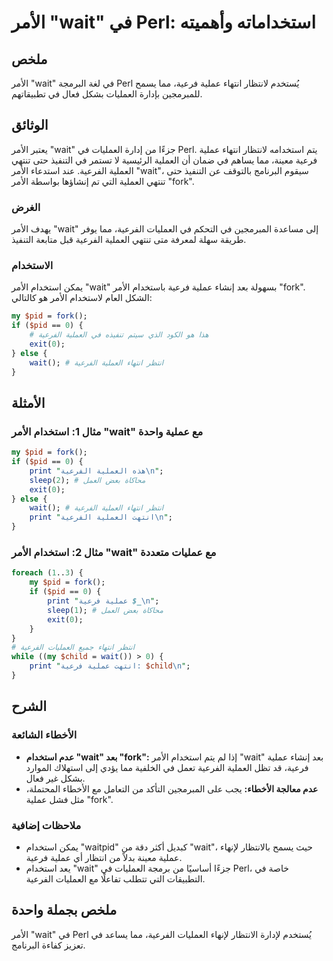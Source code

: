 <!--
Meta Description: # الأمر "wait" في Perl: استخداماته وأهميته ## ملخص الأمر "wait" في لغة البرمجة Perl يُستخدم لانتظار انتهاء عملية فرعية، مما يسمح للمبرمجين بإدارة العم...
Meta Keywords: wait, الأمر, الفرعية, عملية, العملية
-->

# الأمر "wait" في Perl: استخداماته وأهميته

## ملخص
الأمر "wait" في لغة البرمجة Perl يُستخدم لانتظار انتهاء عملية فرعية، مما يسمح للمبرمجين بإدارة العمليات بشكل فعال في تطبيقاتهم.

## الوثائق
يعتبر الأمر "wait" جزءًا من إدارة العمليات في Perl. يتم استخدامه لانتظار انتهاء عملية فرعية معينة، مما يساهم في ضمان أن العملية الرئيسية لا تستمر في التنفيذ حتى تنتهي العملية الفرعية. عند استدعاء الأمر "wait"، سيقوم البرنامج بالتوقف عن التنفيذ حتى تنتهي العملية التي تم إنشاؤها بواسطة الأمر "fork".

### الغرض
يهدف الأمر "wait" إلى مساعدة المبرمجين في التحكم في العمليات الفرعية، مما يوفر طريقة سهلة لمعرفة متى تنتهي العملية الفرعية قبل متابعة التنفيذ.

### الاستخدام
يمكن استخدام الأمر "wait" بسهولة بعد إنشاء عملية فرعية باستخدام الأمر "fork". الشكل العام لاستخدام الأمر هو كالتالي:

```perl
my $pid = fork();
if ($pid == 0) {
    # هذا هو الكود الذي سيتم تنفيذه في العملية الفرعية
    exit(0);
} else {
    wait(); # انتظر انتهاء العملية الفرعية
}
```

## الأمثلة
### مثال 1: استخدام الأمر "wait" مع عملية واحدة
```perl
my $pid = fork();
if ($pid == 0) {
    print "هذه العملية الفرعية\n";
    sleep(2); # محاكاة بعض العمل
    exit(0);
} else {
    wait(); # انتظر انتهاء العملية الفرعية
    print "انتهت العملية الفرعية\n";
}
```

### مثال 2: استخدام الأمر "wait" مع عمليات متعددة
```perl
foreach (1..3) {
    my $pid = fork();
    if ($pid == 0) {
        print "عملية فرعية $_\n";
        sleep(1); # محاكاة بعض العمل
        exit(0);
    }
}
# انتظر انتهاء جميع العمليات الفرعية
while ((my $child = wait()) > 0) {
    print "انتهت عملية فرعية: $child\n";
}
```

## الشرح
### الأخطاء الشائعة
- **عدم استخدام "wait" بعد "fork":** إذا لم يتم استخدام الأمر "wait" بعد إنشاء عملية فرعية، قد تظل العملية الفرعية تعمل في الخلفية مما يؤدي إلى استهلاك الموارد بشكل غير فعال.
- **عدم معالجة الأخطاء:** يجب على المبرمجين التأكد من التعامل مع الأخطاء المحتملة، مثل فشل عملية "fork".

### ملاحظات إضافية
- يمكن استخدام "waitpid" كبديل أكثر دقة من "wait"، حيث يسمح بالانتظار لإنهاء عملية معينة بدلاً من انتظار أي عملية فرعية.
- يعد استخدام "wait" جزءًا أساسيًا من برمجة العمليات في Perl، خاصة في التطبيقات التي تتطلب تفاعلًا مع العمليات الفرعية.

## ملخص بجملة واحدة
الأمر "wait" في Perl يُستخدم لإدارة الانتظار لإنهاء العمليات الفرعية، مما يساعد في تعزيز كفاءة البرنامج.